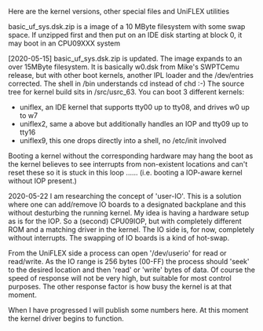 Here are the kernel versions, other special files and UniFLEX utilities

basic_uf_sys.dsk.zip is a image of a 10 MByte filesystem with some swap space. If unzipped first and then
put on an IDE disk starting at block 0, it may boot in an CPU09XXX system

[2020-05-15]
basic_uf_sys.dsk.zip is updated. The image expands to an over 15MByte filesystem. It is basically w0.dsk from Mike's SWPTCemu release, but with other boot kernels, another IPL loader and the /dev/entries corrected.
The shell in /bin understands cd instead of chd :-)
The source tree for kernel build sits in /src/usrc_63.
You can boot 3 different kernels:
* uniflex, an IDE kernel that supports tty00 up to tty08, and drives w0 up to w7
* uniflex2, same a above but additionally handles an IOP and tty09 up to tty16
* uniflex9, this one drops directly into a shell, no /etc/init involved

Booting a kernel without the corresponding hardware may hang the boot as the kernel believes to see interrupts
from non-existent locations and can't reset these so it is stuck in this loop ...... 
(i.e. booting a IOP-aware kernel without IOP present.)

2020-05-22
I am researching the concept of 'user-IO'. This is a solution where one can add/remove IO boards to a designated backplane and 
this without desturbing the running kernel. My idea is having a hardware setup as is for the IOP. So a (second) CPU09IOP, but
with completely different ROM and a matching driver in the kernel. The IO side is, for now, completely without interrupts.
The swapping of IO boards is a kind of hot-swap.

From the UniFLEX side a process can open '/dev/userio' for read or read/write. As the IO range is 256 bytes (00-FF) the process
should 'seek' to the desired location and then 'read' or 'write' bytes of data. Of course the speed of response will not be 
very high, but suitable for most control purposes. The other response factor is how busy the kernel is at that moment.

When I have progressed I will publish some numbers here. At this moment the kernel driver begins to function.



